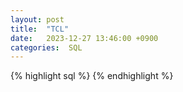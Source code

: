 ```yaml
---
layout: post
title:  "TCL"
date:   2023-12-27 13:46:00 +0900
categories:  SQL
---
```




{% highlight sql %}
{% endhighlight %}